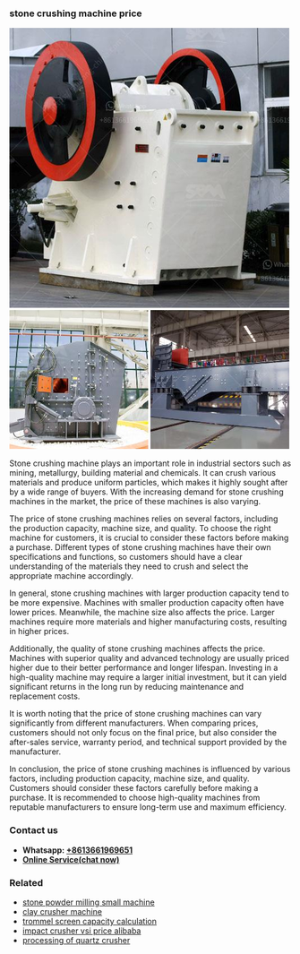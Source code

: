 <h3>stone crushing machine price</h3><img src='1708408682.jpg' alt=''><p>Stone crushing machine plays an important role in industrial sectors such as mining, metallurgy, building material and chemicals. It can crush various materials and produce uniform particles, which makes it highly sought after by a wide range of buyers. With the increasing demand for stone crushing machines in the market, the price of these machines is also varying.</p><p>The price of stone crushing machines relies on several factors, including the production capacity, machine size, and quality. To choose the right machine for customers, it is crucial to consider these factors before making a purchase. Different types of stone crushing machines have their own specifications and functions, so customers should have a clear understanding of the materials they need to crush and select the appropriate machine accordingly.</p><p>In general, stone crushing machines with larger production capacity tend to be more expensive. Machines with smaller production capacity often have lower prices. Meanwhile, the machine size also affects the price. Larger machines require more materials and higher manufacturing costs, resulting in higher prices.</p><p>Additionally, the quality of stone crushing machines affects the price. Machines with superior quality and advanced technology are usually priced higher due to their better performance and longer lifespan. Investing in a high-quality machine may require a larger initial investment, but it can yield significant returns in the long run by reducing maintenance and replacement costs.</p><p>It is worth noting that the price of stone crushing machines can vary significantly from different manufacturers. When comparing prices, customers should not only focus on the final price, but also consider the after-sales service, warranty period, and technical support provided by the manufacturer.</p><p>In conclusion, the price of stone crushing machines is influenced by various factors, including production capacity, machine size, and quality. Customers should consider these factors carefully before making a purchase. It is recommended to choose high-quality machines from reputable manufacturers to ensure long-term use and maximum efficiency.</p><h3>Contact us</h3><ul><li><strong>Whatsapp:&nbsp;<a href="https://wa.me/8613661969651">+8613661969651</a></strong></li><li><a href="https://swt.shibang-china.com/?git&amp;zhl&amp;stone crushing machine price"><strong>Online Service(chat now)</strong></a></li></ul><h3>Related</h3><ul><li><a href='stone powder milling small machine.md'>stone powder milling small machine</a></li><li><a href='clay crusher machine.md'>clay crusher machine</a></li><li><a href='trommel screen capacity calculation.md'>trommel screen capacity calculation</a></li><li><a href='impact crusher vsi price alibaba.md'>impact crusher vsi price alibaba</a></li><li><a href='processing of quartz crusher.md'>processing of quartz crusher</a></li></ul>
